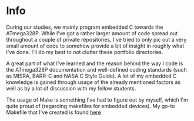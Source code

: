 # Info
During our studies, we mainly program embedded C towards the ATmega328P. While
I've got a rather larger amount of code spread out throughout a couple of private
repositories, I've tried to only pic out a very small amount of code to somehow
provide a bit of insight in roughly what I've done.  I'll do my best to not
clutter these portfolio directories.

A great part of what I've learned and the reason behind the way I code is the
ATmega328P documentation and well-defined coding standards (such as MISRA,
BARR-C and NASA C Style Guide). A lot of my embedded C knowledge is gained
through usage of the already mentioned factors as well as by a lot of
discussion with my fellow students. 

The usage of Make is something I've had to figure out by myself, which I'm
quite proud of (regarding makefiles for embedded devices). My go-to Makefile
that I've created is found [here](https://github.com/nlantau/Portfolio/blob/master/Embedded_C/TA_Computer_Engineering/traffic_light/Makefile)
